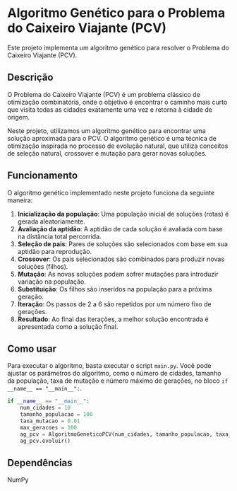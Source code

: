 # Algoritmo Genético para o Problema do Caixeiro Viajante (PCV)

Este projeto implementa um algoritmo genético para resolver o Problema do Caixeiro Viajante (PCV).

## Descrição

O Problema do Caixeiro Viajante (PCV) é um problema clássico de otimização combinatória, onde o objetivo é encontrar o caminho mais curto que visita todas as cidades exatamente uma vez e retorna à cidade de origem.

Neste projeto, utilizamos um algoritmo genético para encontrar uma solução aproximada para o PCV. O algoritmo genético é uma técnica de otimização inspirada no processo de evolução natural, que utiliza conceitos de seleção natural, crossover e mutação para gerar novas soluções.

## Funcionamento

O algoritmo genético implementado neste projeto funciona da seguinte maneira:

1. **Inicialização da população**: Uma população inicial de soluções (rotas) é gerada aleatoriamente.
2. **Avaliação da aptidão**: A aptidão de cada solução é avaliada com base na distância total percorrida.
3. **Seleção de pais**: Pares de soluções são selecionados com base em sua aptidão para reprodução.
4. **Crossover**: Os pais selecionados são combinados para produzir novas soluções (filhos).
5. **Mutação**: As novas soluções podem sofrer mutações para introduzir variação na população.
6. **Substituição**: Os filhos são inseridos na população para a próxima geração.
7. **Iteração**: Os passos de 2 a 6 são repetidos por um número fixo de gerações.
8. **Resultado**: Ao final das iterações, a melhor solução encontrada é apresentada como a solução final.

## Como usar

Para executar o algoritmo, basta executar o script `main.py`. Você pode ajustar os parâmetros do algoritmo, como o número de cidades, tamanho da população, taxa de mutação e número máximo de gerações, no bloco `if __name__ == "__main__":`.

```python
if __name__ == "__main__":
    num_cidades = 10
    tamanho_populacao = 100
    taxa_mutacao = 0.01
    max_geracoes = 100
    ag_pcv = AlgoritmoGeneticoPCV(num_cidades, tamanho_populacao, taxa_mutacao, max_geracoes)
    ag_pcv.evoluir()

```

## Dependências

NumPy

